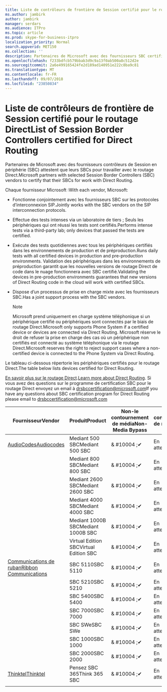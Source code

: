 ```yaml
---
title: Liste de contrôleurs de frontière de Session certifié pour le routage Direct
ms.author: jambirk
author: jambirk
manager: serdars
ms.audience: ITPro
ms.topic: article
ms.prod: skype-for-business-itpro
localization_priority: Normal
search.appverid: MET150
ms.collection: ''
description: Partenaires de Microsoft avec des fournisseurs SBC certifié leur SBC pour travailler avec le routage Direct.
ms.openlocfilehash: f233bdfcb579bbab3d9c9a13f0ab500a8c512d2e
ms.sourcegitcommit: 2a6e499165424fe2d189ad140951e222c8ba9c81
ms.translationtype: MT
ms.contentlocale: fr-FR
ms.lasthandoff: 09/07/2018
ms.locfileid: "23850834"
---
```

# <a name="list-of-session-border-controllers-certified-for-direct-routing"></a><span data-ttu-id="53195-103">Liste de contrôleurs de frontière de Session certifié pour le routage Direct</span><span class="sxs-lookup"><span data-stu-id="53195-103">List of Session Border Controllers certified for Direct Routing</span></span>

<span data-ttu-id="53195-104">Partenaires de Microsoft avec des fournisseurs contrôleurs de Session en périphérie (SBC) attestent que leurs SBCs pour travailler avec le routage Direct.</span><span class="sxs-lookup"><span data-stu-id="53195-104">Microsoft partners with selected Session Border Controllers (SBC) vendors to certify that their SBCs for work with Direct Routing.</span></span> 

<span data-ttu-id="53195-105">Chaque fournisseur Microsoft :</span><span class="sxs-lookup"><span data-stu-id="53195-105">With each vendor, Microsoft:</span></span> 

- <span data-ttu-id="53195-106">Fonctionne conjointement avec les fournisseurs SBC sur les protocoles d’interconnexion SIP.</span><span class="sxs-lookup"><span data-stu-id="53195-106">Jointly works with the SBC vendors on the SIP interconnection protocols.</span></span>
- <span data-ttu-id="53195-107">Effectue des tests intenses via un laboratoire de tiers ; Seuls les périphériques qui ont réussi les tests sont certifiés.</span><span class="sxs-lookup"><span data-stu-id="53195-107">Performs intense tests via a third-party lab; only devices that passed the tests are certified.</span></span> 
- <span data-ttu-id="53195-108">Exécute des tests quotidiennes avec tous les périphériques certifiés dans les environnements de production et de préproduction.</span><span class="sxs-lookup"><span data-stu-id="53195-108">Runs daily tests with all certified devices in production and pre-production environments.</span></span> <span data-ttu-id="53195-109">Validation des périphériques dans les environnements de préproduction garantit que les nouvelles versions de routage Direct de code dans le nuage fonctionnera avec SBC certifié.</span><span class="sxs-lookup"><span data-stu-id="53195-109">Validating the devices in pre-production environments guarantees that new versions of Direct Routing code in the cloud will work with certified SBCs.</span></span> 
- <span data-ttu-id="53195-110">Dispose d’un processus de prise en charge mixte avec les fournisseurs SBC.</span><span class="sxs-lookup"><span data-stu-id="53195-110">Has a joint support process with the SBC vendors.</span></span>
 

  > [!NOTE]
  > <span data-ttu-id="53195-111">Microsoft prend uniquement en charge système téléphonique si un périphérique certifié ou périphériques sont connectés par le biais de routage Direct.</span><span class="sxs-lookup"><span data-stu-id="53195-111">Microsoft only supports Phone System if a certified device or devices are connected via Direct Routing.</span></span> <span data-ttu-id="53195-112">Microsoft réserve le droit de refuser la prise en charge des cas où un périphérique non certifiés est connecté au système téléphonique via le routage Direct.</span><span class="sxs-lookup"><span data-stu-id="53195-112">Microsoft reserves the right to reject support cases where a non-certified device is connected to the Phone System via Direct Routing.</span></span> 

<span data-ttu-id="53195-113">Le tableau ci-dessous répertorie les périphériques certifiés pour le routage Direct.</span><span class="sxs-lookup"><span data-stu-id="53195-113">The table below lists devices certified for Direct Routing.</span></span> 

<span data-ttu-id="53195-114">[En savoir plus sur le routage Direct](https://aka.ms/dr).</span><span class="sxs-lookup"><span data-stu-id="53195-114">[Learn more about Direct Routing](https://aka.ms/dr).</span></span> <span data-ttu-id="53195-115">Si vous avez des questions sur le programme de certification SBC pour le routage Direct envoyez un email à drsbccertification@microsoft.com</span><span class="sxs-lookup"><span data-stu-id="53195-115">If you have any questions about SBC certification program for Direct Routing please email to drsbccertification@microsoft.com</span></span>


|<span data-ttu-id="53195-116">Fournisseur</span><span class="sxs-lookup"><span data-stu-id="53195-116">Vendor</span></span>  |<span data-ttu-id="53195-117">Produit</span><span class="sxs-lookup"><span data-stu-id="53195-117">Product</span></span>  |<span data-ttu-id="53195-118">Non-le contournement de média</span><span class="sxs-lookup"><span data-stu-id="53195-118">Non-Media Bypass</span></span>  |<span data-ttu-id="53195-119">Le contournement de média</span><span class="sxs-lookup"><span data-stu-id="53195-119">Media Bypass</span></span>  |<span data-ttu-id="53195-120">Version du logiciel</span><span class="sxs-lookup"><span data-stu-id="53195-120">Software Version</span></span>|
|---------|---------|---------|---------|---------|
|[<span data-ttu-id="53195-121">AudioCodes</span><span class="sxs-lookup"><span data-stu-id="53195-121">Audiocodes</span></span>](https://www.audiocodes.com/solutions-products/products/products-for-microsoft-365/sbcs-media-gateways)    |   <span data-ttu-id="53195-122">Mediant 500 SBC</span><span class="sxs-lookup"><span data-stu-id="53195-122">Mediant 500 SBC</span></span>       |    <span data-ttu-id="53195-123">& #10004 ;</span><span class="sxs-lookup"><span data-stu-id="53195-123">&#10004;</span></span>     |    <span data-ttu-id="53195-124">En attente</span><span class="sxs-lookup"><span data-stu-id="53195-124">Pending</span></span>      |     <span data-ttu-id="53195-125">7.20A.200.055</span><span class="sxs-lookup"><span data-stu-id="53195-125">7.20A.200.055</span></span>     |
|  |   <span data-ttu-id="53195-126">Mediant 800 SBC</span><span class="sxs-lookup"><span data-stu-id="53195-126">Mediant 800 SBC</span></span>       |    <span data-ttu-id="53195-127">& #10004 ;</span><span class="sxs-lookup"><span data-stu-id="53195-127">&#10004;</span></span>      |     <span data-ttu-id="53195-128">En attente</span><span class="sxs-lookup"><span data-stu-id="53195-128">Pending</span></span>    |      <span data-ttu-id="53195-129">7.20A.200.055</span><span class="sxs-lookup"><span data-stu-id="53195-129">7.20A.200.055</span></span>    |
|     |      <span data-ttu-id="53195-130">Mediant 2600 SBC</span><span class="sxs-lookup"><span data-stu-id="53195-130">Mediant 2600 SBC</span></span>    |     <span data-ttu-id="53195-131">& #10004 ;</span><span class="sxs-lookup"><span data-stu-id="53195-131">&#10004;</span></span>     |    <span data-ttu-id="53195-132">En attente</span><span class="sxs-lookup"><span data-stu-id="53195-132">Pending</span></span>     |    <span data-ttu-id="53195-133">7.20A.200.055</span><span class="sxs-lookup"><span data-stu-id="53195-133">7.20A.200.055</span></span>      |
|     |   <span data-ttu-id="53195-134">Mediant 4000 SBC</span><span class="sxs-lookup"><span data-stu-id="53195-134">Mediant 4000 SBC</span></span>       |     <span data-ttu-id="53195-135">& #10004 ;</span><span class="sxs-lookup"><span data-stu-id="53195-135">&#10004;</span></span>     |    <span data-ttu-id="53195-136">En attente</span><span class="sxs-lookup"><span data-stu-id="53195-136">Pending</span></span>     |    <span data-ttu-id="53195-137">7.20A.200.055</span><span class="sxs-lookup"><span data-stu-id="53195-137">7.20A.200.055</span></span>      |
|     |    <span data-ttu-id="53195-138">Mediant 1000B SBC</span><span class="sxs-lookup"><span data-stu-id="53195-138">Mediant 1000B  SBC</span></span>   |    <span data-ttu-id="53195-139">& #10004 ;</span><span class="sxs-lookup"><span data-stu-id="53195-139">&#10004;</span></span>      |  <span data-ttu-id="53195-140">En attente</span><span class="sxs-lookup"><span data-stu-id="53195-140">Pending</span></span>       |    <span data-ttu-id="53195-141">7.20A.200.055</span><span class="sxs-lookup"><span data-stu-id="53195-141">7.20A.200.055</span></span>   |
|     |   <span data-ttu-id="53195-142">Virtual Edition SBC</span><span class="sxs-lookup"><span data-stu-id="53195-142">Virtual Edition SBC</span></span>    |   <span data-ttu-id="53195-143">& #10004 ;</span><span class="sxs-lookup"><span data-stu-id="53195-143">&#10004;</span></span>   |<span data-ttu-id="53195-144">En attente</span><span class="sxs-lookup"><span data-stu-id="53195-144">Pending</span></span>         |     <span data-ttu-id="53195-145">7.20A.200.055</span><span class="sxs-lookup"><span data-stu-id="53195-145">7.20A.200.055</span></span>     |
|[<span data-ttu-id="53195-146">Communications de ruban</span><span class="sxs-lookup"><span data-stu-id="53195-146">Ribbon Communications</span></span>](https://ribboncommunications.com/solutions/enterprise-solutions/microsoft-skype-business)     | <span data-ttu-id="53195-147">SBC 5110</span><span class="sxs-lookup"><span data-stu-id="53195-147">SBC 5110</span></span>    |    <span data-ttu-id="53195-148">& #10004 ;</span><span class="sxs-lookup"><span data-stu-id="53195-148">&#10004;</span></span>      |   <span data-ttu-id="53195-149">En attente</span><span class="sxs-lookup"><span data-stu-id="53195-149">Pending</span></span>      |     <span data-ttu-id="53195-150">V6.2</span><span class="sxs-lookup"><span data-stu-id="53195-150">V6.2</span></span>     |
|     |<span data-ttu-id="53195-151">SBC 5210</span><span class="sxs-lookup"><span data-stu-id="53195-151">SBC 5210</span></span>     |     <span data-ttu-id="53195-152">& #10004 ;</span><span class="sxs-lookup"><span data-stu-id="53195-152">&#10004;</span></span>     |    <span data-ttu-id="53195-153">En attente</span><span class="sxs-lookup"><span data-stu-id="53195-153">Pending</span></span>     |    <span data-ttu-id="53195-154">V6.2</span><span class="sxs-lookup"><span data-stu-id="53195-154">V6.2</span></span>      |
|     | <span data-ttu-id="53195-155">SBC 5400</span><span class="sxs-lookup"><span data-stu-id="53195-155">SBC 5400</span></span>     |    <span data-ttu-id="53195-156">& #10004 ;</span><span class="sxs-lookup"><span data-stu-id="53195-156">&#10004;</span></span>  |    <span data-ttu-id="53195-157">En attente</span><span class="sxs-lookup"><span data-stu-id="53195-157">Pending</span></span>     |   <span data-ttu-id="53195-158">V6.2</span><span class="sxs-lookup"><span data-stu-id="53195-158">V6.2</span></span>    |
|     |<span data-ttu-id="53195-159">SBC 7000</span><span class="sxs-lookup"><span data-stu-id="53195-159">SBC 7000</span></span>     |     <span data-ttu-id="53195-160">& #10004 ;</span><span class="sxs-lookup"><span data-stu-id="53195-160">&#10004;</span></span>  |    <span data-ttu-id="53195-161">En attente</span><span class="sxs-lookup"><span data-stu-id="53195-161">Pending</span></span>     |    <span data-ttu-id="53195-162">V6.2</span><span class="sxs-lookup"><span data-stu-id="53195-162">V6.2</span></span>      |
|     | <span data-ttu-id="53195-163">SBC SWe</span><span class="sxs-lookup"><span data-stu-id="53195-163">SBC SWe</span></span>  |   <span data-ttu-id="53195-164">& #10004 ;</span><span class="sxs-lookup"><span data-stu-id="53195-164">&#10004;</span></span>    |    <span data-ttu-id="53195-165">En attente</span><span class="sxs-lookup"><span data-stu-id="53195-165">Pending</span></span>     |    <span data-ttu-id="53195-166">V6.2</span><span class="sxs-lookup"><span data-stu-id="53195-166">V6.2</span></span>      |
|     |<span data-ttu-id="53195-167">SBC 1000</span><span class="sxs-lookup"><span data-stu-id="53195-167">SBC 1000</span></span>   |     <span data-ttu-id="53195-168">& #10004 ;</span><span class="sxs-lookup"><span data-stu-id="53195-168">&#10004;</span></span>   |     <span data-ttu-id="53195-169">En attente</span><span class="sxs-lookup"><span data-stu-id="53195-169">Pending</span></span>    |    <span data-ttu-id="53195-170">V7.0.2</span><span class="sxs-lookup"><span data-stu-id="53195-170">V7.0.2</span></span>   |<span data-ttu-id="53195-171">& #10004 ;</span><span class="sxs-lookup"><span data-stu-id="53195-171">&#10004;</span></span> 
|     | <span data-ttu-id="53195-172">SBC 2000</span><span class="sxs-lookup"><span data-stu-id="53195-172">SBC 2000</span></span>    |     <span data-ttu-id="53195-173">& #10004 ;</span><span class="sxs-lookup"><span data-stu-id="53195-173">&#10004;</span></span>   |    <span data-ttu-id="53195-174">En attente</span><span class="sxs-lookup"><span data-stu-id="53195-174">Pending</span></span>     |    <span data-ttu-id="53195-175">V7.0.2</span><span class="sxs-lookup"><span data-stu-id="53195-175">V7.0.2</span></span>      |
|[<span data-ttu-id="53195-176">Thinktel</span><span class="sxs-lookup"><span data-stu-id="53195-176">Thinktel</span></span>](https://www.thinktel.ca/services/think-365/think-365-overview/)     |    <span data-ttu-id="53195-177">Pensez SBC 365</span><span class="sxs-lookup"><span data-stu-id="53195-177">Think 365 SBC</span></span>      |  <span data-ttu-id="53195-178">& #10004 ;</span><span class="sxs-lookup"><span data-stu-id="53195-178">&#10004;</span></span>       |    <span data-ttu-id="53195-179">En attente</span><span class="sxs-lookup"><span data-stu-id="53195-179">Pending</span></span>     |   <span data-ttu-id="53195-180">VERSION 1.4</span><span class="sxs-lookup"><span data-stu-id="53195-180">V1.4</span></span>       |
|     |         |         |         |         |
